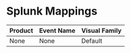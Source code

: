 # Splunk Mappings
|Product|Event Name|Visual Family|
|-------|----------|-------------|
|None|None|Default|
